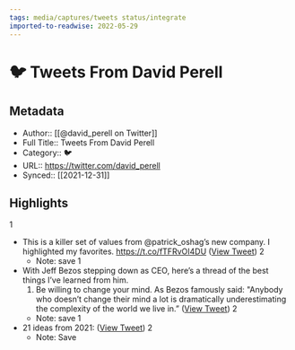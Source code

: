 ```yaml
---
tags: media/captures/tweets status/integrate
imported-to-readwise: 2022-05-29
---
```

# 🐦 Tweets From David Perell

## Metadata
- Author:: [[@david_perell on Twitter]]
- Full Title:: Tweets From David Perell
- Category:: 🐦
- URL:: https://twitter.com/david_perell
- Synced:: [[2021-12-31]]

## Highlights
1
- This is a killer set of values from @patrick_oshag’s new company.
  I highlighted my favorites. https://t.co/fTFRvOI4DU ([View Tweet](https://twitter.com/search?q=This%20is%20a%20killer%20set%20of%20values%20from%20%40patrick_oshag%E2%80%99s%20new%20company.%20%20I%20highlighted%20my%20favorites.%20https%3A//t.co/fTFRvOI4DU%20%28from%3A%40david_perell%29))
2
    - Note: save
1
- With Jeff Bezos stepping down as CEO, here’s a thread of the best things I’ve learned from him.
  1. Be willing to change your mind. 
  As Bezos famously said: "Anybody who doesn’t change their mind a lot is dramatically underestimating the complexity of the world we live in.” ([View Tweet](https://twitter.com/search?q=With%20Jeff%20Bezos%20stepping%20down%20as%20CEO%2C%20here%E2%80%99s%20a%20thread%20of%20the%20best%20things%20I%E2%80%99ve%20learned%20from%20him.%20%201.%20Be%20willing%20to%20change%20your%20mind.%20%20%20As%20Bezos%20famously%20said%3A%20%22Anybody%20who%20doesn%E2%80%99t%20change%20their%20mind%20a%20lot%20is%20dramatically%20underestimating%20the%20c%20%28from%3A%40david_perell%29))
2
    - Note: save
1
- 21 ideas from 2021: ([View Tweet](https://twitter.com/david_perell/status/1476652545917472772))
2
    - Note: Save
